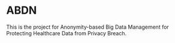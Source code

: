 # ABDN
This is the project for Anonymity-based Big Data Management for Protecting Healthcare Data from Privacy Breach.
